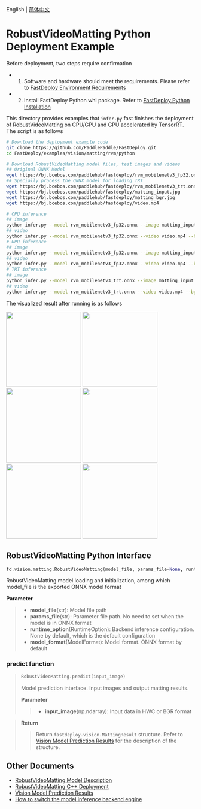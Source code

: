 English | [简体中文](README_CN.md)
# RobustVideoMatting Python Deployment Example

Before deployment, two steps require confirmation

- 1. Software and hardware should meet the requirements. Please refer to [FastDeploy Environment Requirements](../../../../../docs/en/build_and_install/download_prebuilt_libraries.md)  
- 2. Install FastDeploy Python whl package. Refer to [FastDeploy Python Installation](../../../../../docs/en/build_and_install/download_prebuilt_libraries.md)

This directory provides examples that `infer.py` fast finishes the deployment of RobustVideoMatting on CPU/GPU and GPU accelerated by TensorRT. The script is as follows

```bash
# Download the deployment example code 
git clone https://github.com/PaddlePaddle/FastDeploy.git
cd FastDeploy/examples/vision/matting/rvm/python

# Download RobustVideoMatting model files, test images and videos
## Original ONNX Model
wget https://bj.bcebos.com/paddlehub/fastdeploy/rvm_mobilenetv3_fp32.onnx
## Specially process the ONNX model for loading TRT
wget https://bj.bcebos.com/paddlehub/fastdeploy/rvm_mobilenetv3_trt.onnx
wget https://bj.bcebos.com/paddlehub/fastdeploy/matting_input.jpg
wget https://bj.bcebos.com/paddlehub/fastdeploy/matting_bgr.jpg
wget https://bj.bcebos.com/paddlehub/fastdeploy/video.mp4

# CPU inference
## image
python infer.py --model rvm_mobilenetv3_fp32.onnx --image matting_input.jpg --bg matting_bgr.jpg --device cpu
## video
python infer.py --model rvm_mobilenetv3_fp32.onnx --video video.mp4 --bg matting_bgr.jpg --device cpu
# GPU inference
## image
python infer.py --model rvm_mobilenetv3_fp32.onnx --image matting_input.jpg --bg matting_bgr.jpg --device gpu
## video
python infer.py --model rvm_mobilenetv3_fp32.onnx --video video.mp4 --bg matting_bgr.jpg --device gpu
# TRT inference
## image
python infer.py --model rvm_mobilenetv3_trt.onnx --image matting_input.jpg --bg matting_bgr.jpg --device gpu --use_trt True
## video
python infer.py --model rvm_mobilenetv3_trt.onnx --video video.mp4 --bg matting_bgr.jpg --device gpu --use_trt True
```

The visualized result after running is as follows
<div width="1240">
<img width="200" height="200" float="left" src="https://user-images.githubusercontent.com/67993288/186852040-759da522-fca4-4786-9205-88c622cd4a39.jpg">
<img width="200" height="200" float="left" src="https://user-images.githubusercontent.com/67993288/186852587-48895efc-d24a-43c9-aeec-d7b0362ab2b9.jpg">
<img width="200" height="200" float="left" src="https://user-images.githubusercontent.com/67993288/186852116-cf91445b-3a67-45d9-a675-c69fe77c383a.jpg">
<img width="200" height="200" float="left" src="https://user-images.githubusercontent.com/67993288/186852554-6960659f-4fd7-4506-b33b-54e1a9dd89bf.jpg">
<img width="200" height="200" float="left" src="https://user-images.githubusercontent.com/19977378/196653716-f7043bd5-dfc2-4e7d-be0f-e12a6af4c55b.gif">
<img width="200" height="200" float="left" src="https://user-images.githubusercontent.com/19977378/196654529-866bff5d-47a2-4584-9627-39b587799228.gif">
</div>

## RobustVideoMatting Python Interface 

```python
fd.vision.matting.RobustVideoMatting(model_file, params_file=None, runtime_option=None, model_format=ModelFormat.ONNX)
```

RobustVideoMatting model loading and initialization, among which model_file is the exported ONNX model format

**Parameter**

> * **model_file**(str): Model file path 
> * **params_file**(str): Parameter file path. No need to set when the model is in ONNX format
> * **runtime_option**(RuntimeOption): Backend inference configuration. None by default, which is the default configuration
> * **model_format**(ModelFormat): Model format. ONNX format by default

### predict function

> ```python
> RobustVideoMatting.predict(input_image)
> ```
>
> Model prediction interface. Input images and output matting results.
>
> **Parameter**
>
> > * **input_image**(np.ndarray): Input data in HWC or BGR format

> **Return**
>
> > Return `fastdeploy.vision.MattingResult` structure. Refer to [Vision Model Prediction Results](../../../../../docs/api/vision_results/) for the description of the structure.


## Other Documents

- [RobustVideoMatting Model Description](..)
- [RobustVideoMatting C++ Deployment](../cpp)
- [Vision Model Prediction Results](../../../../../docs/api/vision_results/)
- [How to switch the model inference backend engine](../../../../../docs/en/faq/how_to_change_backend.md)
